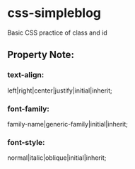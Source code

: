 # css-simpleblog
Basic CSS practice of class and id

## Property Note:

### text-align:
left|right|center|justify|initial|inherit;

### font-family:
family-name|generic-family|initial|inherit;

### font-style:
normal|italic|oblique|initial|inherit;
